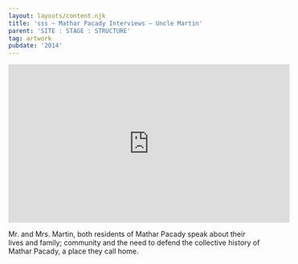 ```yaml
---
layout: layouts/content.njk
title: 'sss ~ Mathar Pacady Interviews – Uncle Martin'
parent: 'SITE : STAGE : STRUCTURE'
tag: artwork
pubdate: '2014'  
---
```

<iframe width="560" height="315"
src="https://www.youtube.com/embed/FU8aMO5AZs0" frameborder="0"
allow="autoplay; encrypted-media" allowfullscreen></iframe>


Mr. and Mrs. Martin, both residents of Mathar Pacady speak about their lives and family; community and the need to defend the collective history of Mathar Pacady, a place they call home.

